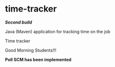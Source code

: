 # time-tracker

***Second build***

Java (Maven) application for tracking time on the job

Time tracker

Good Morning Students!!!

**Poll SCM has been implemented**
